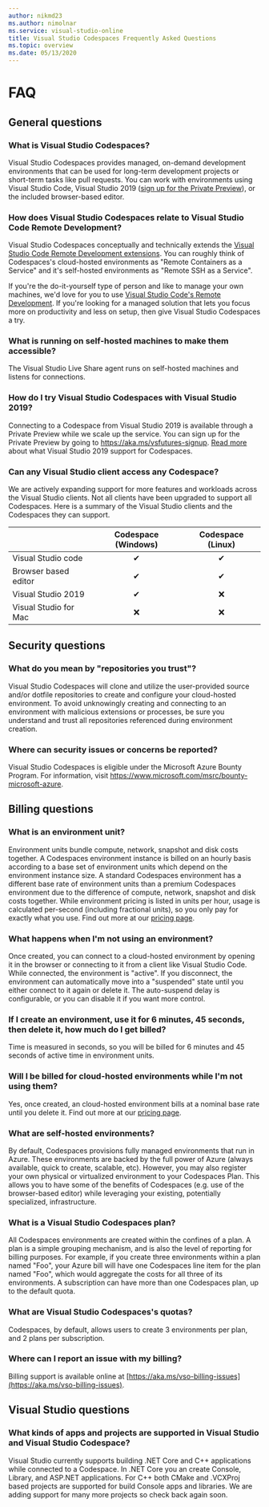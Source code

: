 ```yaml
---
author: nikmd23
ms.author: nimolnar
ms.service: visual-studio-online
title: Visual Studio Codespaces Frequently Asked Questions
ms.topic: overview
ms.date: 05/13/2020
---
```


# FAQ

## General questions

### What is Visual Studio Codespaces?

Visual Studio Codespaces provides managed, on-demand development environments that can be used for long-term development projects or short-term tasks like pull requests. You can work with environments using Visual Studio Code, Visual Studio 2019 ([sign up for the Private Preview](https://aka.ms/vsfutures-signup)), or the included browser-based editor.

### How does Visual Studio Codespaces relate to Visual Studio Code Remote Development?

Visual Studio Codespaces conceptually and technically extends the [Visual Studio Code Remote Development extensions](https://marketplace.visualstudio.com/items?itemName=ms-vscode-remote.vscode-remote-extensionpack). You can roughly think of Codespaces's cloud-hosted environments as "Remote Containers as a Service" and it's self-hosted environments as "Remote SSH as a Service".

If you're the do-it-yourself type of person and like to manage your own machines, we'd love for you to use [Visual Studio Code's Remote Development](https://code.visualstudio.com/docs/remote/remote-overview). If you're looking for a managed solution that lets you focus more on productivity and less on setup, then give Visual Studio Codespaces a try.

### What is running on self-hosted machines to make them accessible?

The Visual Studio Live Share agent runs on self-hosted machines and listens for connections.

### How do I try Visual Studio Codespaces with Visual Studio 2019?

Connecting to a Codespace from Visual Studio 2019 is available through a Private Preview while we scale up the service. You can sign up for the Private Preview by going to https://aka.ms/vsfutures-signup. [Read more](https://aka.ms/vs2019-codespaces-blog) about what Visual Studio 2019 support for Codespaces.

### Can any Visual Studio client access any Codespace?
We are actively expanding support for more features and workloads across the Visual Studio clients. Not all clients have been upgraded to support all Codespaces. Here is a summary of the Visual Studio clients and the Codespaces they can support.

|                       | Codespace (Windows) | Codespace (Linux) |
|-----------------------|:-------------------:|:-----------------:|
| Visual Studio code    |         ✔         |        ✔         |
| Browser based editor  |         ✔         |        ✔         |
| Visual Studio 2019    |         ✔         |        ❌         |
| Visual Studio for Mac |         ❌         |        ❌         |

## Security questions

### What do you mean by "repositories you trust"?

Visual Studio Codespaces will clone and utilize the user-provided source and/or dotfile repositories to create and configure your cloud-hosted environment. To avoid unknowingly creating and connecting to an environment with malicious extensions or processes, be sure you understand and trust all repositories referenced during environment creation.

### Where can security issues or concerns be reported?

Visual Studio Codespaces is eligible under the Microsoft Azure Bounty Program. For information, visit <https://www.microsoft.com/msrc/bounty-microsoft-azure>.

## Billing questions

### What is an environment unit? 

Environment units bundle compute, network, snapshot and disk costs together. A Codespaces environment instance is billed on an hourly basis according to a base set of environment units which depend on the environment instance size.  A standard Codespaces environment has a different base rate of environment units than a premium Codespaces environment due to the difference of compute, network, snapshot and disk costs together. While environment pricing is listed in units per hour, usage is calculated per-second (including fractional units), so you only pay for exactly what you use. Find out more at our [pricing page](https://aka.ms/vso-pricing).

### What happens when I'm not using an environment? 

Once created, you can connect to a cloud-hosted environment by opening it in the browser or connecting to it from a client like Visual Studio Code. While connected, the environment is "active". If you disconnect, the environment can automatically move into a "suspended" state until you either connect to it again or delete it. The auto-suspend delay is configurable, or you can disable it if you want more control.

### If I create an environment, use it for 6 minutes, 45 seconds, then delete it, how much do I get billed? 

Time is measured in seconds, so you will be billed for 6 minutes and 45 seconds of active time in environment units. 

### Will I be billed for cloud-hosted environments while I'm not using them? 

Yes, once created, an cloud-hosted environment bills at a nominal base rate until you delete it. Find out more at our [pricing page](https://aka.ms/vso-pricing).

### What are self-hosted environments?  

By default, Codespaces provisions fully managed environments that run in Azure. These environments are backed by the full power of Azure (always available, quick to create, scalable, etc). However, you may also register your own physical or virtualized environment to your Codespaces Plan. This allows you to have some of the benefits of Codespaces (e.g. use of the browser-based editor) while leveraging your existing, potentially specialized, infrastructure.

### What is a Visual Studio Codespaces plan?

All Codespaces environments are created within the confines of a plan. A plan is a simple grouping mechanism, and is also the level of reporting for billing purposes. For example, if you create three environments within a plan named "Foo", your Azure bill will have one Codespaces line item for the plan named "Foo", which would aggregate the costs for all three of its environments. A subscription can have more than one Codespaces plan, up to the default quota.

### What are Visual Studio Codespaces's quotas?

Codespaces, by default, allows users to create 3 environments per plan, and 2 plans per subscription.

### Where can I report an issue with my billing?

Billing support is available online at [https://aka.ms/vso-billing-issues](https://aka.ms/vso-billing-issues).

## Visual Studio questions

### What kinds of apps and projects are supported in Visual Studio and Visual Studio Codespace?

Visual Studio currently supports building .NET Core and C++ applications while connected to a Codespace. In .NET Core you an create Console, Library, and ASP.NET applications. For C++ both CMake and .VCXProj based projects are supported for build Console apps and libraries. We are adding support for many more projects so check back again soon.
